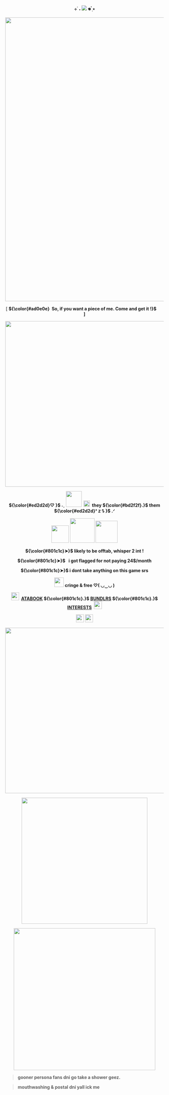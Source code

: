 <p align="center">
<h4 align="center"
 
⊹ ࣪ ˖  ![](https://komarev.com/ghpvc/?username=thedesires&label=𐙚+profile+views+++&color=942f27)  𖦹 ๋࣭ ⭑ 

 </h4>
<p align="center">
 <img width="900" src="https://i.imgur.com/C2cjWlu.gif"
 </p>
 <p align="center"> 
  [
 <strong>${\color{#ad0e0e} ‎  So,‎  if‎ you‎ want‎ a‎ piece‎ of‎ me.‎ Come‎ and‎ get‎ it‎‎‎ !}$
 <img width="15" src="https://64.media.tumblr.com/59d869dde9e4c54cc4b32e0aa57b4251/bbb6fcd205bbed93-7f/s75x75_c1/6e73e18999d822dc77301dcbb6ee43d633529007.gifv"
 </p>
  ‎  ]
 </p>
 <p align="center"> 
 <img width="525" src="https://64.media.tumblr.com/97bae525b65744f19a445549918ab846/2006be11919028f2-cc/s400x600/90c21b84c7f9ccbe1772d4b5c12f8e7e3988ab26.gifv"
 </p>
 <p align="center"> 
 ${\color{#ed2d2d}♡   }$ ˗ˏ
 <img width="50" src="https://i.imgur.com/Gtm8sTn.png" ‎  ‎ 
  ‎ 
 </p>
  ‎ <img width="20" src="https://64.media.tumblr.com/fad8bd0544a50085a1156580a68585e5/3711901869dc7043-5c/s75x75_c1/4c823ef73509e24a0c5f8f01ea2681692a893c5a.gifv"
 </p>
‎ they ${\color{#bd2f2f}.}$ them  
 ${\color{#ed2d2d}ᶻ 𝗓 𐰁 }$ .ᐟ
</p>
<p align="center">
 <img width="55" src="https://64.media.tumblr.com/71bb65336d654ab86ee412c175e002a4/8827926dd56fd31f-6d/s75x75_c1/956a4d15892a22ea2d49991c78cc8ae8fc36f2a1.webp"
 </p>
<img width="78" src="https://64.media.tumblr.com/49980f71b3e2817c766efe85c27e074d/3c5627d4c46ff0c7-84/s100x200/bc7e10b8f3a5fb2eafc4cccbd6503ead6155fd32.gifv"
 </p>
<img width="70" src="https://64.media.tumblr.com/71742a2b57d0c4b06cf2e72302f76a81/cae7cabe6833fef0-17/s75x75_c1/09c5f874aed0e6b43d2a536d6bd6f05e6a75ef03.gifv"
 </p>
  
  <p align="center"> 
  <strong>${\color{#801c1c}➤}$ likely to be offtab</strong>, whisper 2 int !
   </p>
  <p align="center"> 
  <strong>${\color{#801c1c}➤}$⠀i got flagged for not paying 24$/month</strong>
  </p>
  <p align="center">
  <strong>${\color{#801c1c}➤}$ i dont take </strong> anything on this game srs
  </p>
  <p align="center">
 <img width="30" src="https://64.media.tumblr.com/930117a1cfc053c7a64a46bdc1f2747f/2a6ba979c585bbd6-90/s75x75_c1/4b369cd74f99b805577bc466283c4b2daab56ec0.gifv"
 </p>
 cringe & free ♡( ◡‿◡ )
 </p>
  <p align="center">
 <img width="25" src="https://64.media.tumblr.com/bda4e8b766d6f5aaa4f8505aea3ef0ea/4149a1d35ab9816c-e6/s75x75_c1/a63975ffe3f5a93c85d889c20ac683e9e2474b25.gif"
  </p>
 ‎ 
<a href="https://thedesires.atabook.org/">ATABOOK</a> ${\color{#801c1c}.}$ <a href="https://bundlrs.cc/makotoyuki">BUNDLRS</a> ${\color{#801c1c}.}$ <a href="https://listography.com/thedesires">INTERESTS</a> 
 ‎ 
<img width="25" src="https://64.media.tumblr.com/4829d986f95e4abc1137b5e03991802e/4149a1d35ab9816c-cd/s75x75_c1/20fd0f71237bfd5c21a22d92ad23420c7fceaaa4.gif"
  </p>
  <p align="center">
 <img width="25" src="https://64.media.tumblr.com/e7fde4c4c198d59088ab01781bf2f947/7e4da2b9119851ef-87/s75x75_c1/7a9c2d0d881ce57e29e565b16f7da243f315559e.webp"
 </p>
 <img width="25" src="https://64.media.tumblr.com/6b0d4b8b6d0efe998b4ecdbc317bb400/96812b3b3a743299-67/s75x75_c1/46deeb715130623b4da6d2ff6021e42c3978419f.gifv"
  </p>
  <p align="center"> 
 <img width="525" src="https://64.media.tumblr.com/97bae525b65744f19a445549918ab846/2006be11919028f2-cc/s400x600/90c21b84c7f9ccbe1772d4b5c12f8e7e3988ab26.gifv"
  </p>
  <p align="center">
 </p>
<p align="center">
<img width="400" src="https://64.media.tumblr.com/e8ff302fd041d869e90f809a47f0073c/4d91146d9d704b1b-c8/s400x600/0fc4302f344610ec7c69f936bbbea486f6297641.gifv"
<p/>
<p align="center">
<img width="450"+length="450" src="https://i.imgur.com/QPlwcIL.gif"
<p/>

> gooner persona fans dni go take a shower geez.


> mouthwashing & postal dni yall ick me
